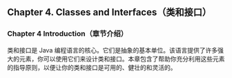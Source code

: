 ## Chapter 4. Classes and Interfaces（类和接口）

### Chapter 4 Introduction（章节介绍）

类和接口是 Java 编程语言的核心。它们是抽象的基本单位。该语言提供了许多强大的元素，你可以使用它们来设计类和接口。本章包含了帮助你充分利用这些元素的指导原则，以便让你的类和接口是可用的、健壮的和灵活的。
